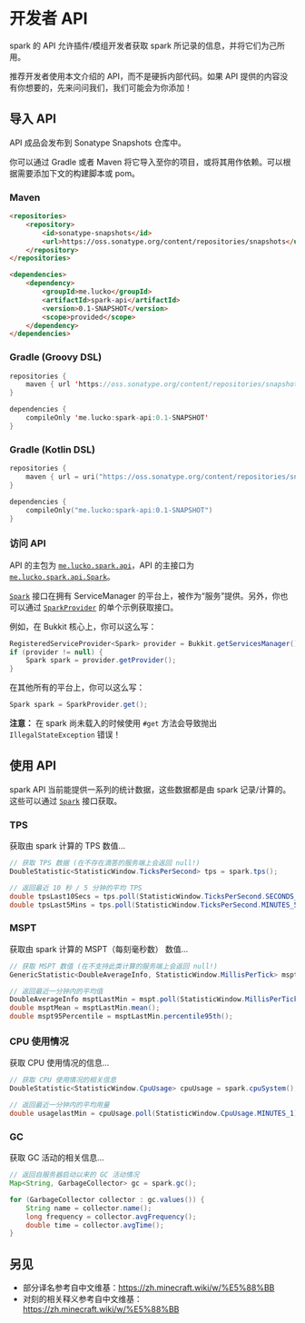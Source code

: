 # 开发者 API

spark 的 API 允许插件/模组开发者获取 spark 所记录的信息，并将它们为己所用。

推荐开发者使用本文介绍的 API，而不是硬拆内部代码。如果 API 提供的内容没有你想要的，先来问问我们，我们可能会为你添加！

## 导入 API

API 成品会发布到 Sonatype Snapshots 仓库中。

你可以通过 Gradle 或者 Maven 将它导入至你的项目，或将其用作依赖。可以根据需要添加下文的构建脚本或 pom。

### Maven

```HTML
<repositories>
    <repository>
        <id>sonatype-snapshots</id>
        <url>https://oss.sonatype.org/content/repositories/snapshots</url>
    </repository>
</repositories>

<dependencies>
    <dependency>
        <groupId>me.lucko</groupId>
        <artifactId>spark-api</artifactId>
        <version>0.1-SNAPSHOT</version>
        <scope>provided</scope>
    </dependency>
</dependencies>
```

### Gradle (Groovy DSL)

```Kotlin
repositories {
    maven { url 'https://oss.sonatype.org/content/repositories/snapshots' }
}

dependencies {
    compileOnly 'me.lucko:spark-api:0.1-SNAPSHOT'
}
```

### Gradle (Kotlin DSL)

```Kotlin
repositories {
    maven { url = uri("https://oss.sonatype.org/content/repositories/snapshots") }
}

dependencies {
    compileOnly("me.lucko:spark-api:0.1-SNAPSHOT")
}
```

### 访问 API

API 的主包为 [`me.lucko.spark.api`](https://github.com/lucko/spark/tree/master/spark-api/src/main/java/me/lucko/spark/api)，API 的主接口为 [`me.lucko.spark.api.Spark`](https://github.com/lucko/spark/blob/master/spark-api/src/main/java/me/lucko/spark/api/Spark.java)。

[`Spark`](https://github.com/lucko/spark/blob/master/spark-api/src/main/java/me/lucko/spark/api/Spark.java) 接口在拥有 ServiceManager 的平台上，被作为“服务”提供。另外，你也可以通过 [`SparkProvider`](https://github.com/lucko/spark/blob/master/spark-api/src/main/java/me/lucko/spark/api/SparkProvider.java) 的单个示例获取接口。

例如，在 Bukkit 核心上，你可以这么写：
```Java
RegisteredServiceProvider<Spark> provider = Bukkit.getServicesManager().getRegistration(Spark.class);
if (provider != null) {
    Spark spark = provider.getProvider();
}
```

在其他所有的平台上，你可以这么写：
```Java
Spark spark = SparkProvider.get();
```

**注意：** 在 spark 尚未载入的时候使用 `#get` 方法会导致抛出 `IllegalStateException` 错误！

## 使用 API

spark API 当前能提供一系列的统计数据，这些数据都是由 spark 记录/计算的。这些可以通过 [`Spark`](https://github.com/lucko/spark/blob/master/spark-api/src/main/java/me/lucko/spark/api/Spark.java) 接口获取。

### TPS

获取由 spark 计算的 TPS 数值...

```Java
// 获取 TPS 数据 (在不存在滴答的服务端上会返回 null!)
DoubleStatistic<StatisticWindow.TicksPerSecond> tps = spark.tps();

// 返回最近 10 秒 / 5 分钟的平均 TPS
double tpsLast10Secs = tps.poll(StatisticWindow.TicksPerSecond.SECONDS_10);
double tpsLast5Mins = tps.poll(StatisticWindow.TicksPerSecond.MINUTES_5);
```

### MSPT

获取由 spark 计算的 MSPT（每刻毫秒数） 数值...

```Java
// 获取 MSPT 数值 (在不支持此类计算的服务端上会返回 null!)
GenericStatistic<DoubleAverageInfo, StatisticWindow.MillisPerTick> mspt = spark.mspt();

// 返回最近一分钟内的平均值
DoubleAverageInfo msptLastMin = mspt.poll(StatisticWindow.MillisPerTick.MINUTES_1);
double msptMean = msptLastMin.mean();
double mspt95Percentile = msptLastMin.percentile95th();
```

### CPU 使用情况

获取 CPU 使用情况的信息...

```Java
// 获取 CPU 使用情况的相关信息
DoubleStatistic<StatisticWindow.CpuUsage> cpuUsage = spark.cpuSystem();

// 返回最近一分钟内的平均用量
double usagelastMin = cpuUsage.poll(StatisticWindow.CpuUsage.MINUTES_1);
```

### GC

获取 GC 活动的相关信息...

```Java
// 返回自服务器启动以来的 GC 活动情况
Map<String, GarbageCollector> gc = spark.gc();

for (GarbageCollector collector : gc.values()) {
    String name = collector.name();
    long frequency = collector.avgFrequency();
    double time = collector.avgTime();
}
```

## 另见

* 部分译名参考自中文维基：https://zh.minecraft.wiki/w/%E5%88%BB
* 对刻的相关释义参考自中文维基：https://zh.minecraft.wiki/w/%E5%88%BB